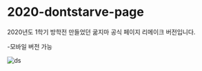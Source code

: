 # 2020-dontstarve-page
2020년도 1학기 방학전 만들었던 굶지마 공식 페이지 리메이크 버전입니다.

-모바일 버전 가능


![ds](https://user-images.githubusercontent.com/55534787/98429238-d603b200-20e8-11eb-9064-fb44d2c4676c.jpg)

